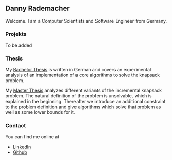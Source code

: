 ## Danny Rademacher

Welcome. I am a Computer Scientists and Software Engineer from Germany.

### Projekts

To be added

### Thesis

My [Bachelor Thesis](/pdfs/bachelor-thesis.pdf) is written in German and covers an experimental analysis of an implementation of a core algorithms to solve the knapsack problem. 

My [Master Thesis](/pdfs/master-thesis.pdf) analyzes different variants of the incremental knapsack problem. The natural definition of the problem is unsolvable, which is explained in the beginning. Thereafter we introduce an additional constraint to the problem definition and give algorithms which solve that problem as well as some lower bounds for it.


### Contact

You can find me online at

- [LinkedIn](https://www.linkedin.com/in/drademacher)
- [Github](https://github.com/drademacher)
